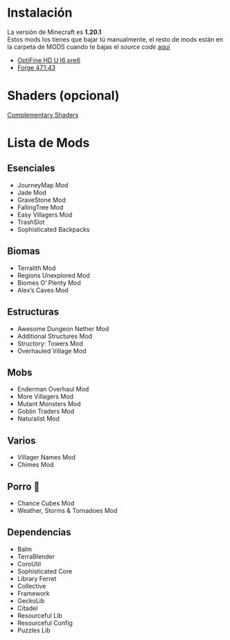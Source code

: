 ﻿# Instalación
La versión de Minecraft es **1.20.1**\
Estos mods los tienes que bajar tú manualmente, el resto de mods están en la carpeta de MODS cuando te bajas el _source code_ [aquí](https://github.com/ProphetLemon/MODS_CUSTOM/releases/latest)
- [OptiFine HD U I6 pre6](https://optifine.net/adloadx?f=preview_OptiFine_1.20.1_HD_U_I6_pre6.jar)
- [Forge 47.1.43](https://adfoc.us/serve/sitelinks/?id=271228&url=https://maven.minecraftforge.net/net/minecraftforge/forge/1.20.1-47.1.43/forge-1.20.1-47.1.43-installer.jar)

# Shaders (opcional)
[Complementary Shaders](https://modrinth.com/shader/complementary-reimagined/version/latest)

# Lista de Mods
## Esenciales
- JourneyMap Mod 
- Jade Mod 
- GraveStone Mod
- FallingTree Mod
- Easy Villagers Mod
- TrashSlot
- Sophisticated Backpacks

## Biomas
- Terralith Mod
- Regions Unexplored Mod
- Biomes O’ Plenty Mod
- Alex’s Caves Mod

## Estructuras
- Awesome Dungeon Nether Mod
- Additional Structures Mod
- Structory: Towers Mod
- Overhauled Village Mod

## Mobs
- Enderman Overhaul Mod
- More Villagers Mod
- Mutant Monsters Mod
- Goblin Traders Mod
- Naturalist Mod

## Varios
- Villager Names Mod
- Chimes Mod

## Porro 🚬
- Chance Cubes Mod
- Weather, Storms & Tornadoes Mod

## Dependencias
- Balm
- TerraBlender
- CoroUtil
- Sophisticated Core
- Library Ferret
- Collective
- Framework
- GeckoLib
- Citadel
- Resourceful Lib
- Resourceful Config
- Puzzles Lib
